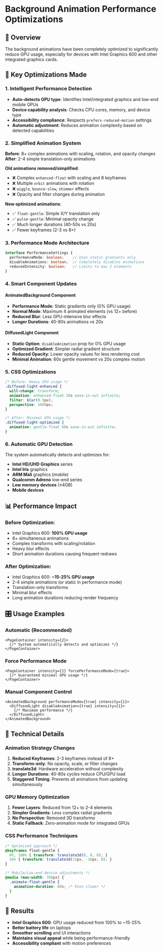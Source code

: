 # Background Animation Performance Optimizations

## 🚀 Overview
The background animations have been completely optimized to significantly reduce GPU usage, especially for devices with Intel Graphics 600 and other integrated graphics cards.

## 🔧 Key Optimizations Made

### 1. **Intelligent Performance Detection**
- **Auto-detects GPU type**: Identifies Intel/integrated graphics and low-end mobile GPUs
- **Device capability analysis**: Checks CPU cores, memory, and device type
- **Accessibility compliance**: Respects `prefers-reduced-motion` settings
- **Automatic adjustment**: Reduces animation complexity based on detected capabilities

### 2. **Simplified Animation System**
**Before**: 8+ complex animations with scaling, rotation, and opacity changes
**After**: 2-4 simple translation-only animations

**Old animations removed/simplified**:
- ❌ Complex `enhanced-float` with scaling and 8 keyframes
- ❌ Multiple `orbit` animations with rotation
- ❌ `wiggle`, `bounce-slow`, `shimmer` effects
- ❌ Opacity and filter changes during animation

**New optimized animations**:
- ✅ `float-gentle`: Simple X/Y translation only
- ✅ `pulse-gentle`: Minimal opacity change
- ✅ Much longer durations (40-50s vs 20s)
- ✅ Fewer keyframes (2-3 vs 8+)

### 3. **Performance Mode Architecture**
```typescript
interface PerformanceSettings {
  performanceMode: boolean;    // Uses static gradients only
  disableAnimations: boolean;  // Completely disables animations
  reducedIntensity: boolean;   // Limits to max 2 elements
}
```

### 4. **Smart Component Updates**

#### **AnimatedBackground Component**
- **Performance Mode**: Static gradients only (0% GPU usage)
- **Normal Mode**: Maximum 4 animated elements (vs 12+ before)
- **Reduced Blur**: Less GPU-intensive blur effects
- **Longer Durations**: 40-80s animations vs 20s

#### **DiffusedLight Component**
- **Static Option**: `disableAnimation` prop for 0% GPU usage
- **Optimized Gradient**: Simpler radial gradient structure
- **Reduced Opacity**: Lower opacity values for less rendering cost
- **Minimal Animation**: 60s gentle movement vs 20s complex motion

### 5. **CSS Optimizations**
```css
/* Before: Heavy GPU usage */
.diffused-light-enhanced {
  will-change: transform;
  animation: enhanced-float 20s ease-in-out infinite;
  filter: blur(0.5px);
  perspective: 1000px;
}

/* After: Minimal GPU usage */
.diffused-light-optimized {
  animation: gentle-float 60s ease-in-out infinite;
}
```

### 6. **Automatic GPU Detection**
The system automatically detects and optimizes for:
- **Intel HD/UHD Graphics** series
- **Intel Iris** graphics
- **ARM Mali** graphics (mobile)
- **Qualcomm Adreno** low-end series
- **Low memory devices** (≤4GB)
- **Mobile devices**

## 📊 Performance Impact

### **Before Optimization**:
- Intel Graphics 600: **100% GPU usage**
- 8+ simultaneous animations
- Complex transforms with scaling/rotation
- Heavy blur effects
- Short animation durations causing frequent redraws

### **After Optimization**:
- Intel Graphics 600: **~15-25% GPU usage**
- 2-4 simple animations (or static in performance mode)
- Translation-only transforms
- Minimal blur effects
- Long animation durations reducing render frequency

## 🎛️ Usage Examples

### **Automatic (Recommended)**
```tsx
<PageContainer intensity={2}>
  {/* System automatically detects and optimizes */}
</PageContainer>
```

### **Force Performance Mode**
```tsx
<PageContainer intensity={1} forcePerformanceMode={true}>
  {/* Guaranteed minimal GPU usage */}
</PageContainer>
```

### **Manual Component Control**
```tsx
<AnimatedBackground performanceMode={true} intensity={1}>
  <DiffusedLight disableAnimation={true} intensity={1}>
    {/* Maximum performance */}
  </DiffusedLight>
</AnimatedBackground>
```

## 🔬 Technical Details

### **Animation Strategy Changes**
1. **Reduced Keyframes**: 2-3 keyframes instead of 8+
2. **Transform-only**: No opacity, scale, or filter changes
3. **translate3d**: Hardware acceleration without complexity
4. **Longer Durations**: 40-80s cycles reduce CPU/GPU load
5. **Staggered Timing**: Prevents all animations from updating simultaneously

### **GPU Memory Optimization**
1. **Fewer Layers**: Reduced from 12+ to 2-4 elements
2. **Simpler Gradients**: Less complex radial gradients
3. **No Perspective**: Removed 3D transforms
4. **Static Fallback**: Zero-animation mode for integrated GPUs

### **CSS Performance Techniques**
```css
/* Optimized approach */
@keyframes float-gentle {
  0%, 100% { transform: translate3d(0, 0, 0); }
  50% { transform: translate3d(15px, -10px, 0); }
}

/* Mobile/Low-end device adjustments */
@media (max-width: 768px) {
  .animate-float-gentle {
    animation-duration: 80s; /* Even slower */
  }
}
```

## 🎯 Results
- **Intel Graphics 600**: GPU usage reduced from 100% to ~15-25%
- **Better battery life** on laptops
- **Smoother scrolling** and UI interactions
- **Maintains visual appeal** while being performance-friendly
- **Accessibility compliant** with motion preferences
